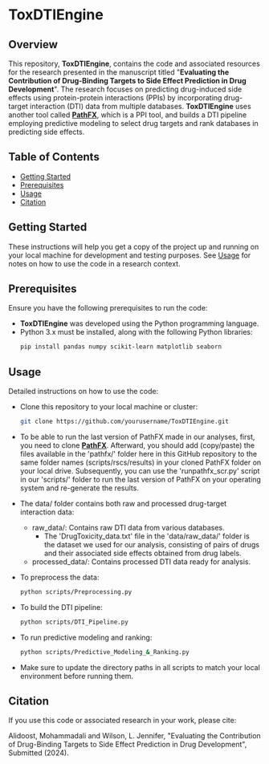 # ToxDTIEngine

## Overview

This repository, **ToxDTIEngine**, contains the code and associated resources for the research presented in the manuscript titled "**Evaluating the Contribution of Drug-Binding Targets to Side Effect Prediction in Drug Development**". The research focuses on predicting drug-induced side effects using protein-protein interactions (PPIs) by incorporating drug-target interaction (DTI) data from multiple databases. **ToxDTIEngine** uses another tool called [**PathFX**](https://github.com/jenwilson521/PathFX), which is a PPI tool, and builds a DTI pipeline employing predictive modeling to select drug targets and rank databases in predicting side effects.

## Table of Contents

- [Getting Started](#getting-started)
- [Prerequisites](#prerequisites)
- [Usage](#usage)
- [Citation](#citation)

## Getting Started

These instructions will help you get a copy of the project up and running on your local machine for development and testing purposes. See [Usage](#usage) for notes on how to use the code in a research context.

## Prerequisites

Ensure you have the following prerequisites to run the code:

- **ToxDTIEngine** was developed using the Python programming language.
- Python 3.x must be installed, along with the following Python libraries:
  ```bash
  pip install pandas numpy scikit-learn matplotlib seaborn

## Usage

Detailed instructions on how to use the code:

- Clone this repository to your local machine or cluster:
  ```bash
  git clone https://github.com/yourusername/ToxDTIEngine.git

- To be able to run the last version of PathFX made in our analyses, first, you need to clone [**PathFX**](https://github.com/jenwilson521/PathFX). Afterward, you should add (copy/paste) the files available in the 'pathfx/' folder here in this GitHub repository to the same folder names (scripts/rscs/results) in your cloned PathFX folder on your local drive. Subsequently, you can use the 'runpathfx_scr.py' script in our 'scripts/' folder to run the last version of PathFX on your operating system and re-generate the results.

- The data/ folder contains both raw and processed drug-target interaction data:
  - raw_data/: Contains raw DTI data from various databases.
    - The 'DrugToxicity_data.txt' file in the 'data/raw_data/' folder is the dataset we used for our analysis, consisting of pairs of drugs and their associated side effects obtained from drug labels. 
  - processed_data/: Contains processed DTI data ready for analysis.

- To preprocess the data:
  ```bash
  python scripts/Preprocessing.py

- To build the DTI pipeline:
  ```bash
  python scripts/DTI_Pipeline.py

- To run predictive modeling and ranking:
  ```bash
  python scripts/Predictive_Modeling_&_Ranking.py

- Make sure to update the directory paths in all scripts to match your local environment before running them.

## Citation

If you use this code or associated research in your work, please cite:

Alidoost, Mohammadali and Wilson, L. Jennifer, "Evaluating the Contribution of Drug-Binding Targets to Side Effect Prediction in Drug Development", Submitted (2024).
